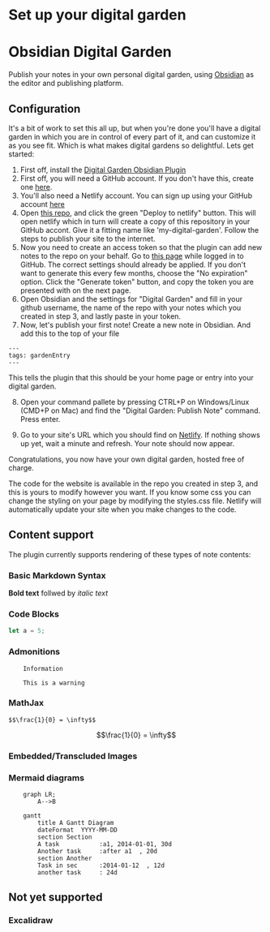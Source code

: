 # Set up your digital garden

# Obsidian Digital Garden
Publish your notes in your own personal digital garden, using [Obsidian](https://obsidian.md/) as the editor and publishing platform.

## Configuration
It's a bit of work to set this all up, but when you're done you'll have a digital garden in which you are in control of every part of it, and can customize it as you see fit. Which is what makes digital gardens so delightful.
Lets get started:

1. First off, install the [Digital Garden Obsidian Plugin](https://github.com/oleeskild/Obsidian-Digital-Garden)
1. First off, you will need a GitHub account. If you don't have this, create one [here](https://github.com/signup).
2. You'll also need a Netlify account. You can sign up using your GitHub account [here](https://app.netlify.com/)
3. Open [this repo](https://github.com/oleeskild/digitalgarden), and click the green "Deploy to netlify" button. This will open netlify which in turn will create a copy of this repository in your GitHub accont. Give it a fitting name like 'my-digital-garden'. Follow the steps to publish your site to the internet.
4. Now you need to create an access token so that the plugin can add new notes to the repo on your behalf. Go to [this page](https://github.com/settings/tokens/new?scopes=repo) while logged in to GitHub. The correct settings should already be applied. If you don't want to generate this every few months, choose the "No expiration" option. Click the "Generate token" button, and copy the token you are presented with on the next page. 
5. Open Obsidian and the settings for "Digital Garden" and fill in your github username, the name of the repo with your notes which you created in step 3, and lastly paste in your token. 
7. Now, let's publish your first note! Create a new note in Obsidian. And add this to the top of your file

```
---
tags: gardenEntry
---
```

This tells the plugin that this should be your home page or entry into your digital garden.

8. Open your command pallete by pressing CTRL+P on Windows/Linux (CMD+P on Mac) and find the "Digital Garden: Publish Note" command. Press enter.

9. Go to your site's URL which you should find on [Netlify](https://app.netlify.com). If nothing shows up yet, wait a minute and refresh. Your note should now appear.

Congratulations, you now have your own digital garden, hosted free of charge.

The code for the website is available in the repo you created in step 3, and this is yours to modify however you want. If you know some css you can change the styling on your page by modifying the styles.css file. Netlify will automatically update your site when you make changes to the code.

## Content support
The plugin currently supports rendering of these types of note contents:
### Basic Markdown Syntax
**Bold text** follwed by *italic text*
### Code Blocks
```javascript
let a = 5;
```
### Admonitions

```ad-note
	Information
```

```ad-warning
	This is a warning
```

### MathJax
```
$$\frac{1}{0} = \infty$$
```

$$\frac{1}{0} = \infty$$

### Embedded/Transcluded Images
### Mermaid diagrams
```mermaid
	graph LR;
		A-->B
```
	
```mermaid
	gantt
	    title A Gantt Diagram
	    dateFormat  YYYY-MM-DD
	    section Section
	    A task           :a1, 2014-01-01, 30d
	    Another task     :after a1  , 20d
	    section Another
	    Task in sec      :2014-01-12  , 12d
	    another task     : 24d
```
## Not yet supported
### Excalidraw

